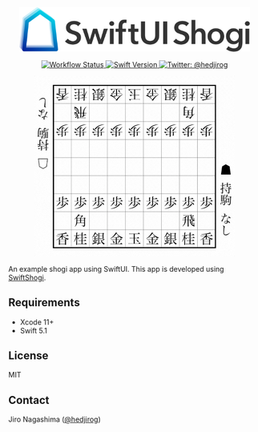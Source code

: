 <p align="center">
    <img src="Logo.png" width="460" max-width="90%" alt=“SwiftUIShogi” />
</p>

<p align="center">
    <a href="https://github.com/hedjirog/SwiftUIShogi/actions">
        <img src="https://github.com/hedjirog/SwiftUIShogi/workflows/CI/badge.svg" alt="Workflow Status" />
    </a>
    <a href="https://swift.org/download/">
        <img src="https://img.shields.io/badge/swift-5.1-orange.svg" alt="Swift Version" />
    </a>
    <a href="https://twitter.com/hedjirog">
        <img src="https://img.shields.io/badge/twitter-@hedjirog-blue.svg?style=flat" alt="Twitter: @hedjirog" />
    </a>
</p>

<p align="center">
    <img src="Demo.gif" width="400" max-width="90%" alt=“Demo” />
</p>

An example shogi app using SwiftUI. This app is developed using [SwiftShogi](https://github.com/hedjirog/SwiftShogi).

## Requirements

* Xcode 11+
* Swift 5.1

## License

MIT

## Contact

Jiro Nagashima ([@hedjirog](https://twitter.com/hedjirog))

